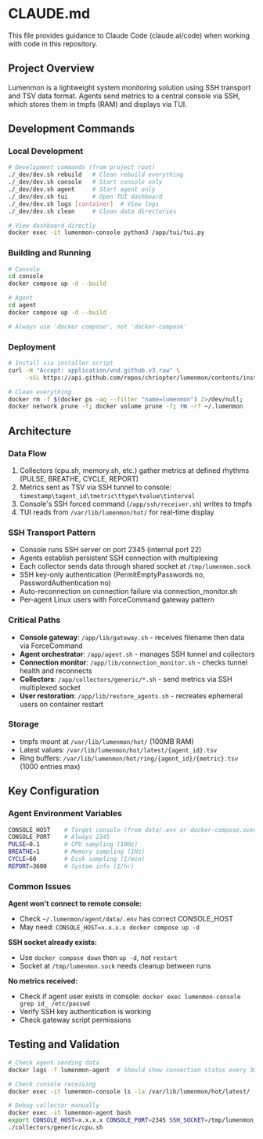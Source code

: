 # CLAUDE.md

This file provides guidance to Claude Code (claude.ai/code) when working with code in this repository.

## Project Overview

Lumenmon is a lightweight system monitoring solution using SSH transport and TSV data format. Agents send metrics to a central console via SSH, which stores them in tmpfs (RAM) and displays via TUI.

## Development Commands

### Local Development
```bash
# Development commands (from project root)
./_dev/dev.sh rebuild   # Clean rebuild everything
./_dev/dev.sh console   # Start console only
./_dev/dev.sh agent     # Start agent only
./_dev/dev.sh tui       # Open TUI dashboard
./_dev/dev.sh logs [container]  # View logs
./_dev/dev.sh clean     # Clean data directories

# View dashboard directly
docker exec -it lumenmon-console python3 /app/tui/tui.py
```

### Building and Running
```bash
# Console
cd console
docker compose up -d --build

# Agent
cd agent
docker compose up -d --build

# Always use 'docker compose', not 'docker-compose'
```

### Deployment
```bash
# Install via installer script
curl -H "Accept: application/vnd.github.v3.raw" \
     -sSL https://api.github.com/repos/chriopter/lumenmon/contents/install.sh | bash

# Clean everything
docker rm -f $(docker ps -aq --filter "name=lumenmon") 2>/dev/null;
docker network prune -f; docker volume prune -f; rm -rf ~/.lumenmon
```

## Architecture

### Data Flow
1. Collectors (cpu.sh, memory.sh, etc.) gather metrics at defined rhythms (PULSE, BREATHE, CYCLE, REPORT)
2. Metrics sent as TSV via SSH tunnel to console: `timestamp\tagent_id\tmetric\ttype\tvalue\tinterval`
3. Console's SSH forced command (`/app/ssh/receiver.sh`) writes to tmpfs
4. TUI reads from `/var/lib/lumenmon/hot/` for real-time display

### SSH Transport Pattern
- Console runs SSH server on port 2345 (internal port 22)
- Agents establish persistent SSH connection with multiplexing
- Each collector sends data through shared socket at `/tmp/lumenmon.sock`
- SSH key-only authentication (PermitEmptyPasswords no, PasswordAuthentication no)
- Auto-reconnection on connection failure via connection_monitor.sh
- Per-agent Linux users with ForceCommand gateway pattern

### Critical Paths
- **Console gateway**: `/app/lib/gateway.sh` - receives filename then data via ForceCommand
- **Agent orchestrator**: `/app/agent.sh` - manages SSH tunnel and collectors
- **Connection monitor**: `/app/lib/connection_monitor.sh` - checks tunnel health and reconnects
- **Collectors**: `/app/collectors/generic/*.sh` - send metrics via SSH multiplexed socket
- **User restoration**: `/app/lib/restore_agents.sh` - recreates ephemeral users on container restart

### Storage
- tmpfs mount at `/var/lib/lumenmon/hot/` (100MB RAM)
- Latest values: `/var/lib/lumenmon/hot/latest/{agent_id}.tsv`
- Ring buffers: `/var/lib/lumenmon/hot/ring/{agent_id}/{metric}.tsv` (1000 entries max)

## Key Configuration

### Agent Environment Variables
```bash
CONSOLE_HOST    # Target console (from data/.env or docker-compose.override.yml)
CONSOLE_PORT    # Always 2345
PULSE=0.1       # CPU sampling (10Hz)
BREATHE=1       # Memory sampling (1Hz)
CYCLE=60        # Disk sampling (1/min)
REPORT=3600     # System info (1/hr)
```

### Common Issues

**Agent won't connect to remote console:**
- Check `~/.lumenmon/agent/data/.env` has correct CONSOLE_HOST
- May need: `CONSOLE_HOST=x.x.x.x docker compose up -d`

**SSH socket already exists:**
- Use `docker compose down` then `up -d`, not `restart`
- Socket at `/tmp/lumenmon.sock` needs cleanup between runs

**No metrics received:**
- Check if agent user exists in console: `docker exec lumenmon-console grep id_ /etc/passwd`
- Verify SSH key authentication is working
- Check gateway script permissions

## Testing and Validation

```bash
# Check agent sending data
docker logs -f lumenmon-agent  # Should show connection status every 30s

# Check console receiving
docker exec -it lumenmon-console ls -la /var/lib/lumenmon/hot/latest/

# Debug collector manually
docker exec -it lumenmon-agent bash
export CONSOLE_HOST=x.x.x.x CONSOLE_PORT=2345 SSH_SOCKET=/tmp/lumenmon.sock AGENT_ID=test
./collectors/generic/cpu.sh
```